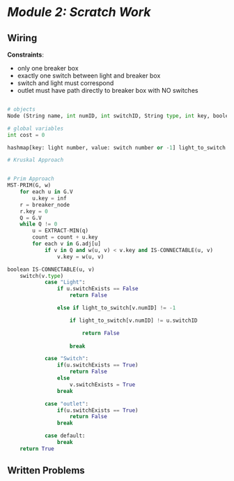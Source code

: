 # ***Module 2: Scratch Work***

## **Wiring**
**Constraints**:
- only one breaker box
- exactly one switch between light and breaker box
- switch and light must correspond
- outlet must have path directly to breaker box with NO switches

```python

# objects
Node (String name, int numID, int switchID, String type, int key, boolean switchExists)

# global variables
int cost = 0

hashmap[key: light number, value: switch number or -1] light_to_switch # hashmap to map light with switches (if -1; then no switch exists)

# Kruskal Approach


# Prim Approach
MST-PRIM(G, w)
    for each u in G.V
        u.key = inf
    r = breaker_node
    r.key = 0
    Q = G.V
    while Q != 0
        u = EXTRACT-MIN(q)
        count = count + u.key
        for each v in G.adj[u]
            if v in Q and w(u, v) < v.key and IS-CONNECTABLE(u, v)        
                v.key = w(u, v)

boolean IS-CONNECTABLE(u, v)
    switch(v.type)
            case "Light":
                if u.switchExists == False
                    return False

                else if light_to_switch[v.numID] != -1

                    if light_to_switch[v.numID] != u.switchID

                        return False
                    
                    break

            case "Switch":
                if(u.switchExists == True)
                    return False
                else
                    v.switchExists = True
                break

            case "outlet":
                if(u.switchExists == True)
                    return False
                break

            case default:
                break
    return True

```

## **Written Problems**